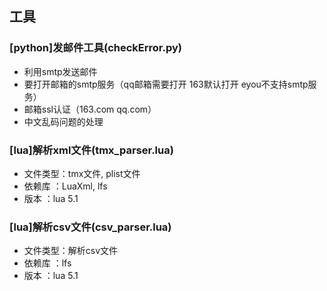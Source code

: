 ## 工具

### [python]发邮件工具(checkError.py)
* 利用smtp发送邮件
* 要打开邮箱的smtp服务（qq邮箱需要打开 163默认打开 eyou不支持smtp服务）
* 邮箱ssl认证（163.com qq.com）
* 中文乱码问题的处理

### [lua]解析xml文件(tmx_parser.lua)
* 文件类型：tmx文件, plist文件
* 依赖库  ：LuaXml, lfs 
* 版本	  ：lua 5.1 

### [lua]解析csv文件(csv_parser.lua)
* 文件类型：解析csv文件
* 依赖库  ：lfs 
* 版本	  ：lua 5.1 